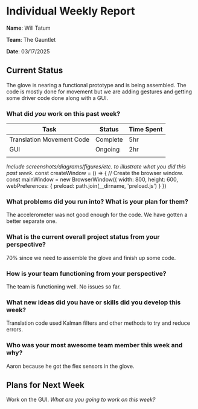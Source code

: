 # Individual Weekly Report

**Name**: Will Tatum

**Team**: The Gauntlet

**Date**: 03/17/2025

## Current Status
The glove is nearing a functional prototype and is being assembled. The code is mostly done for movement but we are adding gestures and getting some driver code done along with a GUI.

### What did _you_ work on this past week?

| Task | Status | Time Spent | 
| ---- | ------ | ---------- |
|   Translation Movement Code   |    Complete    |      5hr      |
|   GUI   |    Ongoing    |      2hr      |
|      |        |            |

*Include screenshots/diagrams/figures/etc. to illustrate what you did this past week.*
const createWindow = () => {
  // Create the browser window.
  const mainWindow = new BrowserWindow({
    width: 800,
    height: 600,
    webPreferences: {
      preload: path.join(__dirname, 'preload.js')
    }
  })

### What problems did you run into? What is your plan for them?
The accelerometer was not good enough for the code. We have gotten a better separate one.


### What is the current overall project status from your perspective? 
70% since we need to assemble the glove and finish up some code.


### How is your team functioning from your perspective?
The team is functioning well. No issues so far.


### What new ideas did you have or skills did you develop this week?
Translation code used Kalman filters and other methods to try and reduce errors.


### Who was your most awesome team member this week and why?
Aaron because he got the flex sensors in the glove.


## Plans for Next Week
Work on the GUI.
*What are you going to work on this week?*
